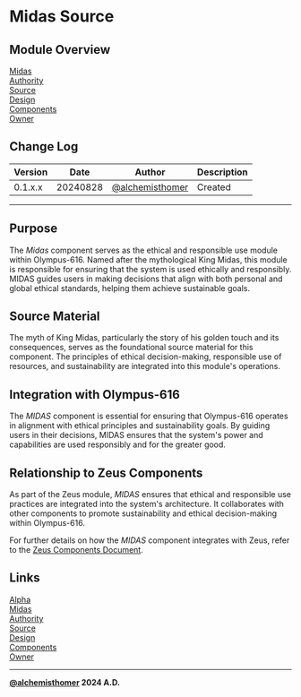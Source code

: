 # Midas Source

## Module Overview
[Midas](README.md)  
[Authority](../zeus/zeus.components.md)  
[Source](midas.source.md)  
[Design](midas.design.md)  
[Components](midas.components.md)  
[Owner](https://github.com/alchemisthomer)  

## Change Log

| Version   | Date       | Author                                                   | Description   |
|-----------|------------|----------------------------------------------------------|---------------|
| 0.1.x.x   | 20240828   | [@alchemisthomer](https://github.com/alchemisthomer)     | Created       

---

## Purpose

The *Midas* component serves as the ethical and responsible use module within Olympus-616. Named after the mythological King Midas, this module is responsible for ensuring that the system is used ethically and responsibly. MIDAS guides users in making decisions that align with both personal and global ethical standards, helping them achieve sustainable goals.

## Source Material

The myth of King Midas, particularly the story of his golden touch and its consequences, serves as the foundational source material for this component. The principles of ethical decision-making, responsible use of resources, and sustainability are integrated into this module's operations.

## Integration with Olympus-616

The *MIDAS* component is essential for ensuring that Olympus-616 operates in alignment with ethical principles and sustainability goals. By guiding users in their decisions, MIDAS ensures that the system's power and capabilities are used responsibly and for the greater good.

## Relationship to Zeus Components

As part of the Zeus module, *MIDAS* ensures that ethical and responsible use practices are integrated into the system's architecture. It collaborates with other components to promote sustainability and ethical decision-making within Olympus-616.

For further details on how the *MIDAS* component integrates with Zeus, refer to the [Zeus Components Document](../zeus/zeus.components.md).

## Links
[Alpha](../../README.md)  
[Midas](README.md)  
[Authority](https://github.com/alchemisthomer)  
[Source](midas.source.md)  
[Design](midas.design.md)  
[Components](midas.components.md)  
[Owner](https://github.com/alchemisthomer)
***
**[@alchemisthomer](https://github.com/alchemisthomer)
2024 A.D.**
